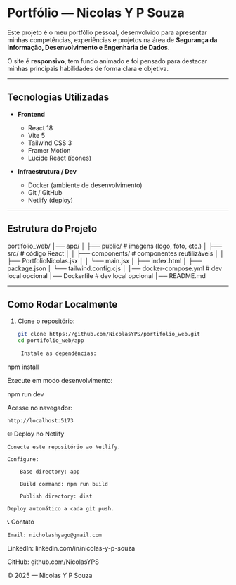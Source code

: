 # Portfólio — Nicolas Y P Souza

Este projeto é o meu portfólio pessoal, desenvolvido para apresentar minhas competências, experiências e projetos na área de **Segurança da Informação, Desenvolvimento e Engenharia de Dados**.

O site é **responsivo**, tem fundo animado e foi pensado para destacar minhas principais habilidades de forma clara e objetiva.

---

##  Tecnologias Utilizadas

- **Frontend**
  - React 18
  - Vite 5
  - Tailwind CSS 3
  - Framer Motion
  - Lucide React (ícones)

- **Infraestrutura / Dev**
  - Docker (ambiente de desenvolvimento)
  - Git / GitHub
  - Netlify (deploy)

---

##  Estrutura do Projeto

portifolio_web/
│── app/
│ ├── public/ # imagens (logo, foto, etc.)
│ ├── src/ # código React
│ │ ├── components/ # componentes reutilizáveis
│ │ ├── PortfolioNicolas.jsx
│ │ └── main.jsx
│ ├── index.html
│ ├── package.json
│ └── tailwind.config.cjs
│
│── docker-compose.yml # dev local opcional
│── Dockerfile # dev local opcional
│── README.md


---

##  Como Rodar Localmente

1. Clone o repositório:
   ```bash
   git clone https://github.com/NicolasYPS/portifolio_web.git
   cd portifolio_web/app

    Instale as dependências:

npm install

Execute em modo desenvolvimento:

npm run dev

Acesse no navegador:

    http://localhost:5173

🌐 Deploy no Netlify

    Conecte este repositório ao Netlify.

    Configure:

        Base directory: app

        Build command: npm run build

        Publish directory: dist

    Deploy automático a cada git push.

📞 Contato

    Email: nicholashyago@gmail.com

LinkedIn: linkedin.com/in/nicolas-y-p-souza

GitHub: github.com/NicolasYPS

© 2025 — Nicolas Y P Souza